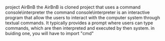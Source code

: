 project AirBnB
the AirBnB is cloned project that uses a command console\interpreter 
the command console\interpreter is an interactive  program that allow the users to interact
with the computer system through textual commands. It typically provides a prompt where users 
can type commands, which are then interpreted and executed by then system.
in buiding one, you will have to import "cmd" 
